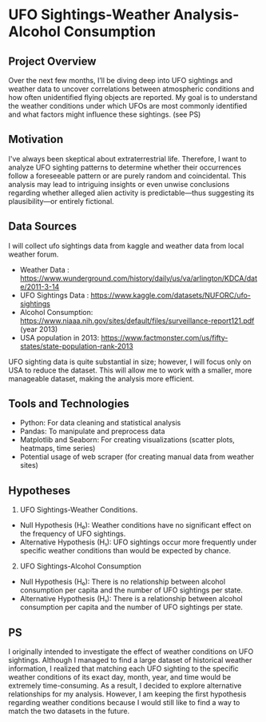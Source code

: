 # UFO Sightings-Weather Analysis-Alcohol Consumption
## Project Overview
Over the next few months, I’ll be diving deep into UFO sightings and weather data to uncover correlations between atmospheric conditions and how often unidentified flying objects are reported. My goal is to understand the weather conditions under which UFOs are most commonly identified and what factors might influence these sightings. (see PS)
## Motivation
I've always been skeptical about extraterrestrial life. Therefore, I want to analyze UFO sighting patterns to determine whether their occurrences follow a foreseeable pattern or are purely random and coincidental. This analysis may lead to intriguing insights or even unwise conclusions regarding whether alleged alien activity is predictable—thus suggesting its plausibility—or entirely fictional.
## Data Sources
I will collect ufo sightings data from kaggle and weather data from local weather forum.
* Weather Data : https://www.wunderground.com/history/daily/us/va/arlington/KDCA/date/2011-3-14
* UFO Sightings Data : https://www.kaggle.com/datasets/NUFORC/ufo-sightings 
* Alcohol Consumption: https://www.niaaa.nih.gov/sites/default/files/surveillance-report121.pdf (year 2013)
* USA population in 2013: https://www.factmonster.com/us/fifty-states/state-population-rank-2013
  
UFO sighting data is quite substantial in size; however, I will focus only on USA to reduce the dataset. This will allow me to work with a smaller, more manageable dataset, making the analysis more efficient.

## Tools and Technologies
* Python: For data cleaning and statistical analysis
* Pandas: To manipulate and preprocess data
* Matplotlib and Seaborn: For creating visualizations (scatter plots, heatmaps, time series)
* Potential usage of web scraper (for creating manual data from weather sites)

## Hypotheses
1. UFO Sightings-Weather Conditions.
* Null Hypothesis (H₀): Weather conditions have no significant effect on the frequency of UFO sightings.
* Alternative Hypothesis (H₁): UFO sightings occur more frequently under specific weather conditions than would be expected by chance.
2. UFO Sightings-Alcohol Consumption
* Null Hypothesis (H₀): There is no relationship between alcohol consumption per capita and the number of UFO sightings per state.
* Alternative Hypothesis (H₁): There is a relationship between alcohol consumption per capita and the number of UFO sightings per state.



## PS
I originally intended to investigate the effect of weather conditions on UFO sightings. Although I managed to find a large dataset of historical weather information, I realized that matching each UFO sighting to the specific weather conditions of its exact day, month, year, and time would be extremely time-consuming. As a result, I decided to explore alternative relationships for my analysis. However, I am keeping the first hypothesis regarding weather conditions because I would still like to find a way to match the two datasets in the future.

